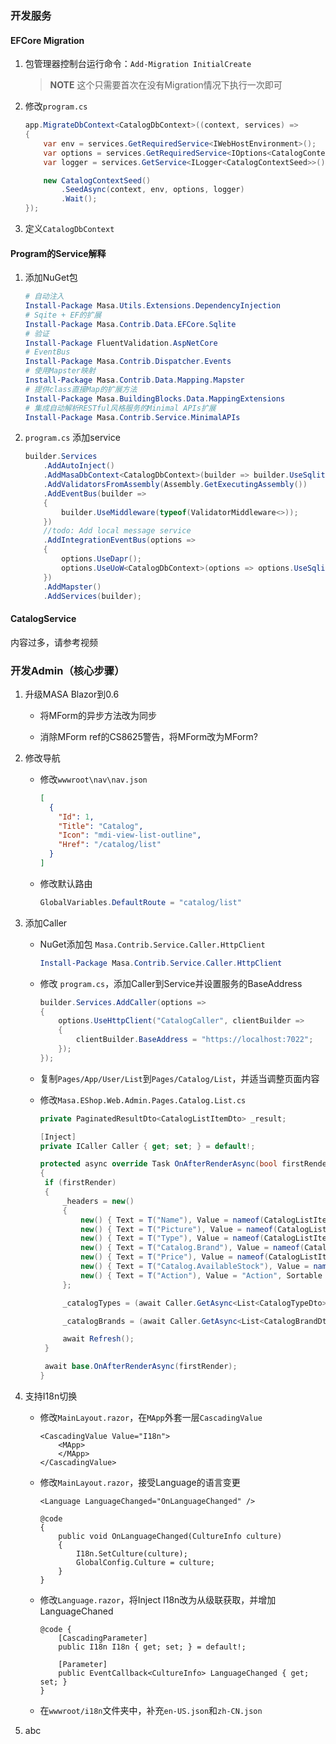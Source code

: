 ### 开发服务

#### EFCore Migration

1. 包管理器控制台运行命令：`Add-Migration InitialCreate`
   
   > **NOTE** 这个只需要首次在没有Migration情况下执行一次即可

2. 修改`program.cs`
   
   ```csharp
   app.MigrateDbContext<CatalogDbContext>((context, services) =>
   {
       var env = services.GetRequiredService<IWebHostEnvironment>();
       var options = services.GetRequiredService<IOptions<CatalogContextSeedOptions>>();
       var logger = services.GetService<ILogger<CatalogContextSeed>>()!;
   
       new CatalogContextSeed()
           .SeedAsync(context, env, options, logger)
           .Wait();
   });
   ```

3. 定义`CatalogDbContext`

#### Program的Service解释

1. 添加NuGet包
   
   ```powershell
   # 自动注入
   Install-Package Masa.Utils.Extensions.DependencyInjection
   # Sqite + EF的扩展
   Install-Package Masa.Contrib.Data.EFCore.Sqlite
   # 验证
   Install-Package FluentValidation.AspNetCore
   # EventBus
   Install-Package Masa.Contrib.Dispatcher.Events
   # 使用Mapster映射
   Install-Package Masa.Contrib.Data.Mapping.Mapster
   # 提供class直接Map的扩展方法
   Install-Package Masa.BuildingBlocks.Data.MappingExtensions
   # 集成自动解析RESTful风格服务的Minimal APIs扩展
   Install-Package Masa.Contrib.Service.MinimalAPIs
   ```

2. `program.cs` 添加service
   
   ```csharp
   builder.Services
       .AddAutoInject()
       .AddMasaDbContext<CatalogDbContext>(builder => builder.UseSqlite())
       .AddValidatorsFromAssembly(Assembly.GetExecutingAssembly())
       .AddEventBus(builder =>
       {
           builder.UseMiddleware(typeof(ValidatorMiddleware<>));
       })
       //todo: Add local message service
       .AddIntegrationEventBus(options =>
       {
           options.UseDapr();
           options.UseUoW<CatalogDbContext>(options => options.UseSqlite());
       })
       .AddMapster()
       .AddServices(builder);
   ```

#### CatalogService

内容过多，请参考视频



### 开发Admin（核心步骤）

1. 升级MASA Blazor到0.6
   
   * 将MForm的异步方法改为同步
   
   * 消除MForm ref的CS8625警告，将MForm改为MForm?

2. 修改导航
   
   * 修改`wwwroot\nav\nav.json`
     
     ```json
     [
       {
         "Id": 1,
         "Title": "Catalog",
         "Icon": "mdi-view-list-outline",
         "Href": "/catalog/list"
       }
     ]
     ```
   
   * 修改默认路由
     
     ```csharp
     GlobalVariables.DefaultRoute = "catalog/list"
     ```

3. 添加Caller
   
   * NuGet添加包 `Masa.Contrib.Service.Caller.HttpClient`
     
     ```powershell
     Install-Package Masa.Contrib.Service.Caller.HttpClient
     ```
   
   * 修改 `program.cs`，添加Caller到Service并设置服务的BaseAddress
     
     ```csharp
     builder.Services.AddCaller(options =>
     {
         options.UseHttpClient("CatalogCaller", clientBuilder =>
         {
             clientBuilder.BaseAddress = "https://localhost:7022";
         });
     });
     ```
   
   * 复制`Pages/App/User/List`到`Pages/Catalog/List`，并适当调整页面内容
   
   * 修改`Masa.EShop.Web.Admin.Pages.Catalog.List.cs`
     
     ```csharp
     private PaginatedResultDto<CatalogListItemDto> _result;
     
     [Inject]
     private ICaller Caller { get; set; } = default!;
     
     protected async override Task OnAfterRenderAsync(bool firstRender)
     {
      if (firstRender)
      {
          _headers = new()
          {
              new() { Text = T("Name"), Value = nameof(CatalogListItemViewModel.Name) },
              new() { Text = T("Picture"), Value = nameof(CatalogListItemViewModel.PictureFileName) },
              new() { Text = T("Type"), Value = nameof(CatalogListItemViewModel.CatalogTypeName) },
              new() { Text = T("Catalog.Brand"), Value = nameof(CatalogListItemViewModel.CatalogBrandName) },
              new() { Text = T("Price"), Value = nameof(CatalogListItemViewModel.Price) },
              new() { Text = T("Catalog.AvailableStock"), Value = nameof(CatalogListItemViewModel.AvailableStock) },
              new() { Text = T("Action"), Value = "Action", Sortable = false }
          };
     
          _catalogTypes = (await Caller.GetAsync<List<CatalogTypeDto>>("/api/v1/catalogs/Types"))!;
     
          _catalogBrands = (await Caller.GetAsync<List<CatalogBrandDto>>("/api/v1/catalogs/Brands"))!;
     
          await Refresh();
      }
     
      await base.OnAfterRenderAsync(firstRender);
     }
     ```

4. 支持I18n切换
   
   * 修改`MainLayout.razor`，在`MApp`外套一层`CascadingValue`
     
     ```razor
     <CascadingValue Value="I18n">
         <MApp>
         </MApp>
     </CascadingValue>
     ```
   
   * 修改`MainLayout.razor`，接受Language的语言变更
     
     ```razor
     <Language LanguageChanged="OnLanguageChanged" />
     
     @code
     {
         public void OnLanguageChanged(CultureInfo culture)
         {
             I18n.SetCulture(culture);
             GlobalConfig.Culture = culture;
         }
     }
     ```
   
   * 修改`Language.razor`，将Inject I18n改为从级联获取，并增加LanguageChaned
     
     ```razor
     @code {
         [CascadingParameter]
         public I18n I18n { get; set; } = default!;
     
         [Parameter]
         public EventCallback<CultureInfo> LanguageChanged { get; set; }
     }
     ```
   
   * 在`wwwroot/i18n`文件夹中，补充`en-US.json`和`zh-CN.json`

5. abc
